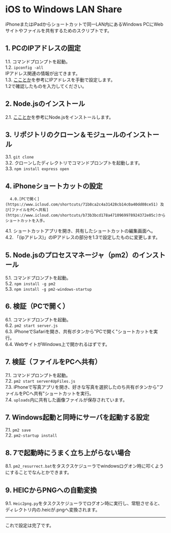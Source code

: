 # iOS to Windows LAN Share

iPhoneまたはiPadからショートカットで同一LAN内にあるWindows PCにWebサイトやファイルを共有するためのスクリプトです。

## 1. PCのIPアドレスの固定
1.1. コマンドプロンプトを起動。  
1.2. `ipconfig -all`  
      IPアドレス関連の情報が出てきます。  
1.3. [こことか](https://www.buffalo.jp/support/faq/detail/15257.html)を参考にIPアドレスを手動で設定します。  
      1.2で確認したものを入力してください。

## 2. Node.jsのインストール
2.1. [こことか](https://medium-company.com/node-js%E3%81%AE%E3%82%A4%E3%83%B3%E3%82%B9%E3%83%88%E3%83%BC%E3%83%AB%E6%89%8B%E9%A0%86/)を参考にNode.jsをインストールします。  
  
## 3. リポジトリのクローン＆モジュールのインストール
3.1. `git clone`  
3.2. クローンしたディレクトリでコマンドプロンプトを起動します。    
3.3. `npm install express open`
  
## 4. iPhoneショートカットの設定
      4.0.[PCで開く](https://www.icloud.com/shortcuts/71b8ca2c4a31428cb14c0a40dd08ce51) 及び[ファイルをPCへ共有](https://www.icloud.com/shortcuts/b73b3bcd178a4710969978924372e05c)からショートカットを入手。  
4.1. ショートカットアプリを開き、共有したショートカットの編集画面へ。    
4.2. 「(ipアドレス)」のIPアドレスの部分を1.3で設定したものに変更します。
  
## 5. Node.jsのプロセスマネージャ（pm2）のインストール
5.1. コマンドプロンプトを起動。    
5.2. `npm install -g pm2`  
5.3. `npm install -g pm2-windows-startup`  
  
## 6. 検証（PCで開く）
6.1. コマンドプロンプトを起動。  
6.2. `pm2 start server.js`  
6.3. iPhoneでSafariを開き、共有ボタンから"PCで開く"ショートカットを実行。    
6.4. WebサイトがWindows上で開かれるはずです。    
  
## 7. 検証（ファイルをPCへ共有）
7.1. コマンドプロンプトを起動。   
7.2. `pm2 start server4UpFiles.js`  
7.3. iPhoneで写真アプリを開き、好きな写真を選択したのち共有ボタンから"ファイルをPCへ共有"ショートカットを実行。   
7.4. `uploads`内に共有した画像ファイルが保存されています。  
  
## 7. Windows起動と同時にサーバを起動する設定
7.1. `pm2 save`  
7.2. `pm2-startup install`  
  
## 8. 7で起動時にうまく立ち上がらない場合
8.1. `pm2_resurrect.bat`をタスクスケジューラでwindowsログオン時に叩くようにすることでなんとかできます。  
  
## 9. HEICからPNGへの自動変換
9.1.  `Heic2png.py`をタスクスケジューラでログオン時に実行し、常駐させると、ディレクトリ内の.heicが.pngへ変換されます。  
  
---


これで設定は完了です。
